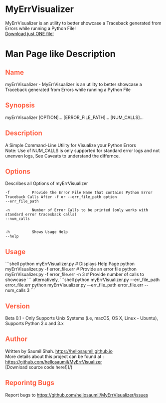 # MyErrVisualizer
MyErrVisualizer is an utility to better showcase a Traceback generated from Errors while running a Python File!
<br>
[Download just ONE file!](MyErrVisualizer.py)
<br>

# Man Page like Description

<h2 style="color:tomato"> Name </h2>
myErrVisualizer - MyErrVisualizer is an utility to better showcase a Traceback generated from Errors while running a Python File

<h2 style="color:tomato"> Synopsis </h2>
	myErrVisualizer [OPTION]... [ERROR_FILE_PATH]... [NUM_CALLS]...

<h2 style="color:tomato"> Description </h2>
A Simple Command-Line Utility for Visualize your Python Errors
	<br>
  Note: Use of NUM_CALLS is only supported for standard error logs and not unenven logs, See Caveats to understand the differnce.
  <br>
  
<h2 style="color:tomato"> Options </h2>
Describes all Options of myErrVisualizer

	-f			Provide the Error File Name that contains Python Error Traceback Calls After -f or --err_file_path option
	--err_file_path		 

	-n			Number of Error Calls to be printed (only works with standard error tracesback calls)
	--num_calls		 
		  		  

	-h			Shows Usage Help
	--help

<h2 style="color:tomato"> Usage </h2>
```shell
python myErrVisualizer.py                			# Displays Help Page
python myErrVisualizer.py   -f   error_file.err			# Provide an error file
python myErrVisualizer.py   -f   error_file.err   -n   3	# Provide number of calls to showcase
```
alternatively,
```shell
python myErrVisualizer.py   --err_file_path   error_file.err
python myErrVisualizer.py   --err_file_path   error_file.err   --num_calls   3
```

<h2 style="color:tomato"> Version </h2>
Beta 0.1 - Only Supports Unix Systems (i.e, macOS, OS X, Linux - Ubuntu), Supports Python 2.x and 3.x

<h2 style="color:tomato"> Author </h2>
Written by Saumil Shah. <a href="https://hellosaumil.github.io"> https://hellosaumil.github.io </a>
<br> More details about this project can be found at : <a href="https://github.com/hellosaumil/MyErrVisualizer"> https://github.com/hellosaumil/MyErrVisualizer </a>
<br>
[Download source code here!](/)

<h2 style="color:tomato"> Reporintg Bugs </h2>
Report bugs to <a href="https://github.com/hellosaumil/MyErrVisualizer/issues"> https://github.com/hellosaumil/MyErrVisualizer/issues </a>
